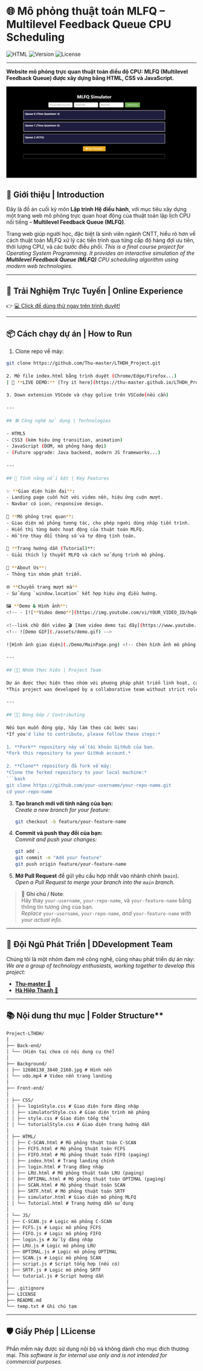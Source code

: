 # 🌐 Mô phỏng thuật toán MLFQ – Multilevel Feedback Queue CPU Scheduling

![HTML](https://img.shields.io/badge/Language-HTML%2FCSS%2FJS-yellow)
![Version](https://img.shields.io/badge/Version-1.0-blue)
![License](https://img.shields.io/badge/License-MIT-red)

---

**Website mô phỏng trực quan thuật toán điều độ CPU: MLFQ (Multilevel Feedback Queue) được xây dựng bằng HTML, CSS và JavaScript.**

<!-- ![Project Banner](#)  Chèn hình ảnh demo tại đây -->
![Giao diện Landing Page](./Demo/MLFQ.png)

## 🎯 Giới thiệu | Introduction

Đây là đồ án cuối kỳ môn **Lập trình Hệ điều hành**, với mục tiêu xây dựng một trang web mô phỏng trực quan hoạt động của thuật toán lập lịch CPU nổi tiếng – **Multilevel Feedback Queue (MLFQ)**.

Trang web giúp người học, đặc biệt là sinh viên ngành CNTT, hiểu rõ hơn về cách thuật toán MLFQ xử lý các tiến trình qua từng cấp độ hàng đợi ưu tiên, thời lượng CPU, và các bước điều phối.
*This is a final course project for *Operating System Programming*. It provides an interactive simulation of the **Multilevel Feedback Queue (MLFQ)** CPU scheduling algorithm using modern web technologies.*

---

## 🚀 Trải Nghiệm Trực Tuyến | Online Experience

👉 [💻 Click để dùng thử ngay trên trình duyệt!](https://thu-master.github.io/LTHDH_Project/)

---

## 📦 Cách chạy dự án | How to Run

 1. Clone repo về máy:
   ```bash
   git clone https://github.com/Thu-master/LTHDH_Project.git

 2. Mở file index.html bằng trình duyệt (Chrome/Edge/Firefox...)
   | 🚀 **LIVE DEMO:** [Try it here](https://thu-master.github.io/LTHDH_Project/)

3. Down extension VSCode và chạy golive trên VSCode(nếu cần)

---

## 🛠️ Công nghệ sử dụng | Technologies

- HTML5
- CSS3 (kèm hiệu ứng transition, animation)
- JavaScript (DOM, mô phỏng hàng đợi)
- (Future upgrade: Java backend, modern JS frameworks...)

---

## 🚀 Tính năng nổi bật | Key Features

✨ **Giao diện hiện đại**:  
- Landing page cuốn hút với video nền, hiệu ứng cuộn mượt.  
- Navbar có icon, responsive design.

🧠 **Mô phỏng trực quan**:  
- Giao diện mô phỏng tương tác, cho phép người dùng nhập tiến trình.  
- Hiển thị từng bước hoạt động của thuật toán MLFQ.  
- Hỗ trợ thay đổi thông số và tự động tính toán.

📘 **Trang hướng dẫn (Tutorial)**:  
- Giải thích lý thuyết MLFQ và cách sử dụng trình mô phỏng.

👥 **About Us**:  
- Thông tin nhóm phát triển.

🌐 **Chuyển trang mượt mà**  
- Sử dụng `window.location` kết hợp hiệu ứng điều hướng.

🖼️ **Demo & Hình ảnh**:
<!-- - [![**Video demo**](https://img.youtube.com/vi/YOUR_VIDEO_ID/hqdefault.jpg)](https://www.youtube.com/watch?v=YOUR_VIDEO_ID) <!-- Chèn link video demo -->

<!--link chữ đến video 🎬 [Xem video demo tại đây](https://www.youtube.com/watch?v=YOUR_VIDEO_ID) -->
<!-- ![Demo GIF](./assets/demo.gif) -->

![Hình ảnh giao diện](./Demo/MainPage.png) <!-- Chèn hình ảnh mô phỏng -->

---

## 🧑‍💻 Nhóm thực hiện | Project Team

Dự án được thực hiện theo nhóm với phương pháp phát triển linh hoạt, các thành viên cùng đóng góp vào tất cả các phần mà không chia nhiệm vụ cụ thể.
*This project was developed by a collaborative team without strict role assignment – each member contributed to various parts of the system.*

---

## 👨‍💻 Đóng Góp / Contributing

Nếu bạn muốn đóng góp, hãy làm theo các bước sau:  
*If you'd like to contribute, please follow these steps:*

1. **Fork** repository này về tài khoản GitHub của bạn.  
   *Fork this repository to your GitHub account.*

2. **Clone** repository đã fork về máy:  
   *Clone the forked repository to your local machine:*
   ```bash
   git clone https://github.com/your-username/your-repo-name.git
   cd your-repo-name
   ```

3. **Tạo branch mới với tính năng của bạn:**  
   *Create a new branch for your feature:*
   ```bash
   git checkout -b feature/your-feature-name
   ```

4. **Commit và push thay đổi của bạn:**  
   *Commit and push your changes:*
   ```bash
   git add .
   git commit -m "Add your feature"
   git push origin feature/your-feature-name
   ```

5. **Mở Pull Request** để gửi yêu cầu hợp nhất vào nhánh chính (`main`).  
   *Open a Pull Request to merge your branch into the `main` branch.*

> 📌 **Ghi chú / Note**:  
> Hãy thay `your-username`, `your-repo-name`, và `your-feature-name` bằng thông tin tương ứng của bạn.  
> *Replace* `your-username`, `your-repo-name`, *and* `your-feature-name` *with your actual info.*

---

## 👥 Đội Ngũ Phát Triển | DDevelopment Team
Chúng tôi là một nhóm đam mê công nghệ, cùng nhau phát triển dự án này:
*We are a group of technology enthusiasts, working together to develop this project:*
- [**Thu-master** 🔗](https://github.com/Thu-master)
- [**Hà Hiệp Thanh** 🔗](https://github.com/HaHiepThanh)

---

## 📚 Nội dung thư mục | Folder Structure**
```
Project-LTHDH/
│
├── Back-end/
│ └── (Hiện tại chưa có nội dung cụ thể)
│
├── Background/
│ ├── 12686138_3840_2160.jpg # Hình nền
│ └── vdo.mp4 # Video nền trang landing
│
├── Front-end/
│
│ ├── CSS/
│ │ ├── loginStyle.css # Giao diện form đăng nhập
│ │ ├── simulatorStyle.css # Giao diện trình mô phỏng
│ │ ├── style.css # Giao diện tổng thể
│ │ └── tutorialStyle.css # Giao diện trang hướng dẫn
│
│ ├── HTML/
│ │ ├── C-SCAN.html # Mô phỏng thuật toán C-SCAN
│ │ ├── FCFS.html # Mô phỏng thuật toán FCFS
│ │ ├── FIFO.html # Mô phỏng thuật toán FIFO (paging)
│ │ ├── index.html # Trang landing chính
│ │ ├── login.html # Trang đăng nhập
│ │ ├── LRU.html # Mô phỏng thuật toán LRU (paging)
│ │ ├── OPTIMAL.html # Mô phỏng thuật toán OPTIMAL (paging)
│ │ ├── SCAN.html # Mô phỏng thuật toán SCAN
│ │ ├── SRTF.html # Mô phỏng thuật toán SRTF
│ │ ├── simulator.html # Giao diện mô phỏng MLFQ
│ │ └── Tutorial.html # Trang hướng dẫn sử dụng
│
│ └── JS/
│ ├── C-SCAN.js # Logic mô phỏng C-SCAN
│ ├── FCFS.js # Logic mô phỏng FCFS
│ ├── FIFO.js # Logic mô phỏng FIFO
│ ├── login.js # Xử lý đăng nhập
│ ├── LRU.js # Logic mô phỏng LRU
│ ├── OPTIMAL.js # Logic mô phỏng OPTIMAL
│ ├── SCAN.js # Logic mô phỏng SCAN
│ ├── script.js # Script tổng hợp (nếu có)
│ ├── SRTF.js # Logic mô phỏng SRTF
│ └── tutorial.js # Script hướng dẫn
│
├── .gitignore
├── LICENSE
├── README.md
└── temp.txt # Ghi chú tạm
```
---

## 🛡️ Giấy Phép | LLicense
Phần mềm này được sử dụng nội bộ và không dành cho mục đích thương mại.
*This software is for internal use only and is not intended for commercial purposes.*